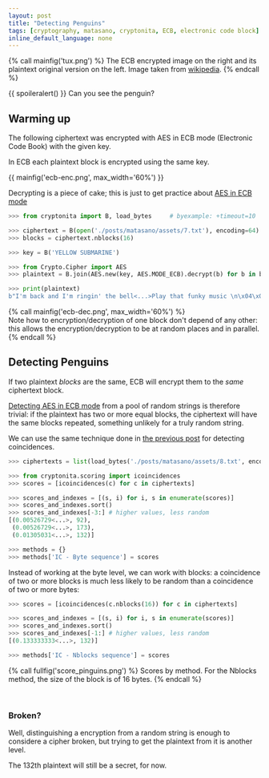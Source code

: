 ```yaml
---
layout: post
title: "Detecting Penguins"
tags: [cryptography, matasano, cryptonita, ECB, electronic code block]
inline_default_language: none
---
```



{% call mainfig('tux.png') %}
The ECB encrypted image on the right
and its plaintext original version on the left. Image taken from
[wikipedia](https://en.wikipedia.org/wiki/Block_cipher_mode_of_operation).
{% endcall %}

{{ spoileralert() }}
Can you see the penguin?

<!--more-->

## Warming up

The following ciphertext was encrypted with AES in ECB mode (Electronic Code
Book) with the given key.

In ECB each plaintext block is encrypted using the same key.

{{ mainfig('ecb-enc.png', max_width='60%') }}

Decrypting is a piece of cake; this is just to get practice about
[AES in ECB mode](https://cryptopals.com/sets/1/challenges/7)

```python
>>> from cryptonita import B, load_bytes     # byexample: +timeout=10

>>> ciphertext = B(open('./posts/matasano/assets/7.txt'), encoding=64)
>>> blocks = ciphertext.nblocks(16)

>>> key = B('YELLOW SUBMARINE')

>>> from Crypto.Cipher import AES
>>> plaintext = B.join(AES.new(key, AES.MODE_ECB).decrypt(b) for b in blocks)

>>> print(plaintext)
b"I'm back and I'm ringin' the bell<...>Play that funky music \n\x04\x04\x04\x04"
```

{% call mainfig('ecb-dec.png', max_width='60%') %}
<br />
Note how to encryption/decryption of one block don&apos;t depend of any other:
this allows the encryption/decryption to be at random places and in parallel.
{% endcall %}

## Detecting Penguins

If two plaintext *blocks* are the same, ECB
will encrypt them to the *same* ciphertext block.

[Detecting AES in ECB mode](https://cryptopals.com/sets/1/challenges/8)
from a pool of random strings is therefore trivial: if the plaintext has two or
more equal blocks, the ciphertext will have the same blocks repeated, something
unlikely for a truly random string.

We can use the same technique done in
[the previous post](/articles/2018/04/01/A-string-of-coincidences-is-not-a-coincidence.html)
for detecting coincidences.

```python
>>> ciphertexts = list(load_bytes('./posts/matasano/assets/8.txt', encoding=16))

>>> from cryptonita.scoring import icoincidences
>>> scores = [icoincidences(c) for c in ciphertexts]

>>> scores_and_indexes = [(s, i) for i, s in enumerate(scores)]
>>> scores_and_indexes.sort()
>>> scores_and_indexes[-3:] # higher values, less random
[(0.00526729<...>, 92),
 (0.00526729<...>, 173),
 (0.01305031<...>, 132)]

>>> methods = {}
>>> methods['IC - Byte sequence'] = scores
```

Instead of working at the byte level, we can work with blocks:
a coincidence of two or more blocks is much less likely to be random
than a coincidence of two or more bytes:

```python
>>> scores = [icoincidences(c.nblocks(16)) for c in ciphertexts]

>>> scores_and_indexes = [(s, i) for i, s in enumerate(scores)]
>>> scores_and_indexes.sort()
>>> scores_and_indexes[-1:] # higher values, less random
[(0.133333333<...>, 132)]

>>> methods['IC - Nblocks sequence'] = scores
```

{% call fullfig('score_pinguins.png') %}
Scores by method. For the Nblocks method, the size of the block is of 16 bytes.
{% endcall %}

<br />

<!--
>>> import sys
>>> sys.path.append("./z/py/plotting")

>>> from plotting import plt, show                      # byexample: +timeout=10
>>> import pandas as pd                                 # byexample: +timeout=10

>>> methods = pd.DataFrame(methods)

>>> def min_max_normalizer(c):
...     return (c - c.min()) / (c.max() - c.min())

>>> methods = methods.apply(min_max_normalizer, axis=0)

>>> with show(save='./posts/matasano/assets/score_pinguins.png', latexify_kargs={'columns':2}): # byexample: +timeout=600 +skip
...     axes = methods.plot(style='o', subplots=True, layout=(2, 1))
...
...     _ = [ax.vlines(132, 0, 1, linestyles='dashed') for ax in axes.flat]
-->

### Broken?

Well, distinguishing  a encryption from a random string is enough to considere
a cipher broken, but trying to get the plaintext from it is another
level.

The 132th plaintext  will still be a secret, for now.

